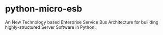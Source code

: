 # python-micro-esb

An New Technology based Enterprise Service Bus Architecture for buiilding highly-structured Server Software in Python.